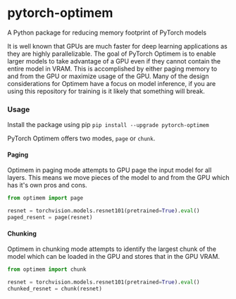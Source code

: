 # pytorch-optimem
A Python package for reducing memory footprint of PyTorch models

It is well known that GPUs are much faster for deep learning applications as they are highly parallelizable. The goal of PyTorch Optimem is to enable larger models to take advantage of a GPU even if they cannot contain the entire model in VRAM. This is accomplished by either paging memory to and from the GPU or maximize usage of the GPU. Many of the design considerations for Optimem have a focus on model inference, if you are using this repository for training is it likely that something will break.

### Usage

Install the package using pip
`pip install --upgrade pytorch-optimem`

PyTorch Optimem offers two modes, `page` or `chunk`. 

#### Paging

Optimem in paging mode attempts to GPU page the input model for all layers. This means we move pieces of the model to and from the GPU which has it's own pros and cons.

```python
from optimem import page

resnet = torchvision.models.resnet101(pretrained=True).eval()
paged_resent = page(resnet)
```

#### Chunking

Optimem in chunking mode attempts to identify the largest chunk of the model which can be loaded in the GPU and stores that in the GPU VRAM. 

```python
from optimem import chunk

resnet = torchvision.models.resnet101(pretrained=True).eval()
chunked_resnet = chunk(resnet)
```
